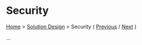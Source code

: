 # Security

[Home](../README.md) > [Solution Design](../README.md#solution-design) > Security ( [Previous](./6-front-end-technology.md) / [Next](../4-decision-records/adr1-use-event-driven-serverless-microservice-architecture.md) )

...
